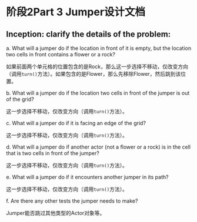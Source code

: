 # 阶段2Part 3 Jumper设计文档

## Inception: clarify the details of the problem:

a. What will a jumper do if the location in front of it is empty, but the location two cells in front contains a flower or a rock?

如果前面两个单元格的位置包含的是Rock，那么这一步选择不移动，仅改变方向（调用`turn()`方法）。如果包含的是Flower，那么先移除Flower，然后跳到该位置。

b. What will a jumper do if the location two cells in front of the jumper is out of the grid?

这一步选择不移动，仅改变方向（调用`turn()`方法）。

c. What will a jumper do if it is facing an edge of the grid?

这一步选择不移动，仅改变方向（调用`turn()`方法）。

d. What will a jumper do if another actor (not a flower or a rock) is in the cell that is two cells in front of the jumper?

这一步选择不移动，仅改变方向（调用`turn()`方法）。

e. What will a jumper do if it encounters another jumper in its path?

这一步选择不移动，仅改变方向（调用`turn()`方法）。

f. Are there any other tests the jumper needs to make?

Jumper能否跳过其他类型的Actor对象等。
